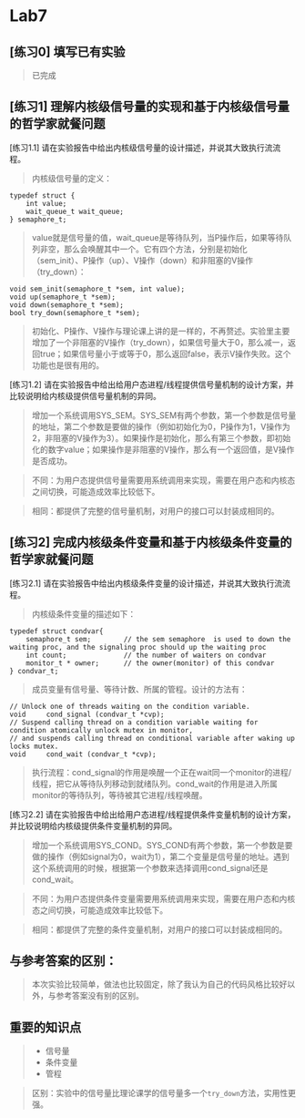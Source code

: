 # Lab7

## [练习0] 填写已有实验

> 已完成

## [练习1] 理解内核级信号量的实现和基于内核级信号量的哲学家就餐问题

[练习1.1] 请在实验报告中给出内核级信号量的设计描述，并说其大致执行流流程。

> 内核级信号量的定义：

```
typedef struct {
    int value;
    wait_queue_t wait_queue;
} semaphore_t;
```

> value就是信号量的值，wait_queue是等待队列，当P操作后，如果等待队列非空，那么会唤醒其中一个。它有四个方法，分别是初始化（sem_init）、P操作（up）、V操作（down）和非阻塞的V操作（try_down）：

```
void sem_init(semaphore_t *sem, int value);
void up(semaphore_t *sem);
void down(semaphore_t *sem);
bool try_down(semaphore_t *sem);
```

> 初始化、P操作、V操作与理论课上讲的是一样的，不再赘述。实验里主要增加了一个非阻塞的V操作（try_down），如果信号量大于0，那么减一，返回true；如果信号量小于或等于0，那么返回false，表示V操作失败。这个功能也是很有用的。

[练习1.2] 请在实验报告中给出给用户态进程/线程提供信号量机制的设计方案，并比较说明给内核级提供信号量机制的异同。

> 增加一个系统调用SYS_SEM。SYS_SEM有两个参数，第一个参数是信号量的地址，第二个参数是要做的操作（例如初始化为0，P操作为1，V操作为2，非阻塞的V操作为3）。如果操作是初始化，那么有第三个参数，即初始化的数字value；如果操作是非阻塞的V操作，那么有一个返回值，是V操作是否成功。

> 不同：为用户态提供信号量需要用系统调用来实现，需要在用户态和内核态之间切换，可能造成效率比较低下。

> 相同：都提供了完整的信号量机制，对用户的接口可以封装成相同的。

## [练习2] 完成内核级条件变量和基于内核级条件变量的哲学家就餐问题

[练习2.1] 请在实验报告中给出内核级条件变量的设计描述，并说其大致执行流流程。

> 内核级条件变量的描述如下：

```
typedef struct condvar{
    semaphore_t sem;        // the sem semaphore  is used to down the waiting proc, and the signaling proc should up the waiting proc
    int count;              // the number of waiters on condvar
    monitor_t * owner;      // the owner(monitor) of this condvar
} condvar_t;
```

> 成员变量有信号量、等待计数、所属的管程。设计的方法有：

```
// Unlock one of threads waiting on the condition variable. 
void     cond_signal (condvar_t *cvp);
// Suspend calling thread on a condition variable waiting for condition atomically unlock mutex in monitor,
// and suspends calling thread on conditional variable after waking up locks mutex.
void     cond_wait (condvar_t *cvp);
```

> 执行流程：cond_signal的作用是唤醒一个正在wait同一个monitor的进程/线程，把它从等待队列移动到就绪队列。cond_wait的作用是进入所属monitor的等待队列，等待被其它进程/线程唤醒。

[练习2.2] 请在实验报告中给出给用户态进程/线程提供条件变量机制的设计方案，并比较说明给内核级提供条件变量机制的异同。

> 增加一个系统调用SYS_COND。SYS_COND有两个参数，第一个参数是要做的操作（例如signal为0，wait为1），第二个变量是信号量的地址。遇到这个系统调用的时候，根据第一个参数来选择调用cond_signal还是cond_wait。

> 不同：为用户态提供条件变量需要用系统调用来实现，需要在用户态和内核态之间切换，可能造成效率比较低下。

> 相同：都提供了完整的条件变量机制，对用户的接口可以封装成相同的。

## 与参考答案的区别：

> 本次实验比较简单，做法也比较固定，除了我认为自己的代码风格比较好以外，与参考答案没有别的区别。

## 重要的知识点

> - 信号量
> - 条件变量
> - 管程

> 区别：实验中的信号量比理论课学的信号量多一个`try_down`方法，实用性更强。
